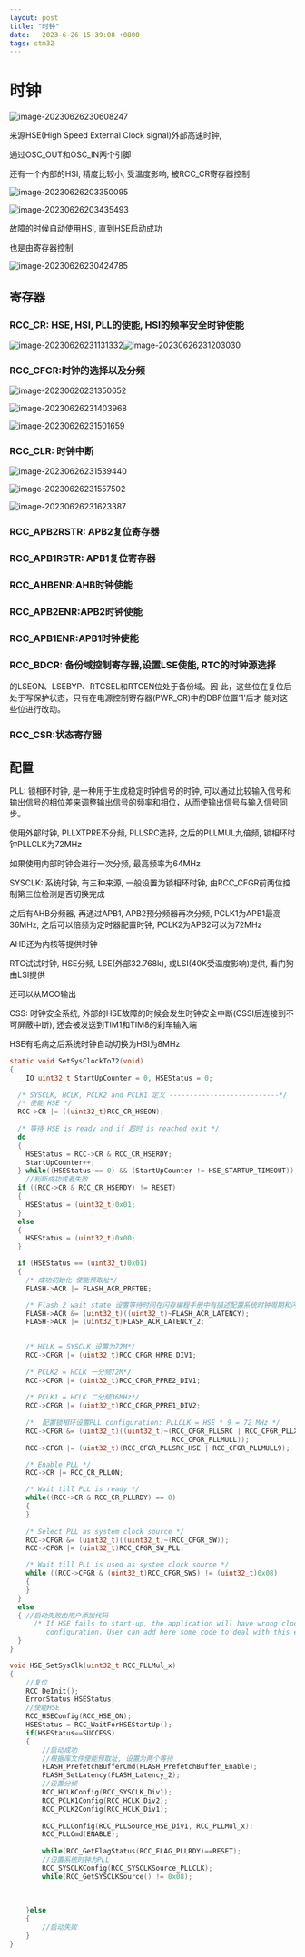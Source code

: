 ```yaml
---
layout: post
title: "时钟" 
date:   2023-6-26 15:39:08 +0800
tags: stm32
---
```


# 时钟

![image-20230626230608247](E:\a学习\笔记\img\image-20230626230608247.png)



来源HSE(High Speed External Clock signal)外部高速时钟, 

通过OSC_OUT和OSC_IN两个引脚

还有一个内部的HSI, 精度比较小, 受温度影响, 被RCC_CR寄存器控制

![image-20230626203350095](E:\a学习\笔记\img\image-20230626203350095.png)

![image-20230626203435493](E:\a学习\笔记\img\image-20230626203435493.png)

故障的时候自动使用HSI, 直到HSE启动成功

也是由寄存器控制

![image-20230626230424785](E:\a学习\笔记\img\image-20230626230424785.png)

## 寄存器

### RCC_CR: HSE, HSI, PLL的使能, HSI的频率安全时钟使能

![image-20230626231131332](E:\a学习\笔记\img\image-20230626231131332.png)![image-20230626231203030](E:\a学习\笔记\img\image-20230626231203030.png)

### RCC_CFGR:时钟的选择以及分频

![image-20230626231350652](E:\a学习\笔记\img\image-20230626231350652.png)

![image-20230626231403968](E:\a学习\笔记\img\image-20230626231403968.png)

![image-20230626231501659](E:\a学习\笔记\img\image-20230626231501659.png)

### RCC_CLR: 时钟中断

![image-20230626231539440](E:\a学习\笔记\img\image-20230626231539440.png)

![image-20230626231557502](E:\a学习\笔记\img\image-20230626231557502.png)

![image-20230626231623387](E:\a学习\笔记\img\image-20230626231623387.png)

### RCC_APB2RSTR: APB2复位寄存器

### RCC_APB1RSTR: APB1复位寄存器

### RCC_AHBENR:AHB时钟使能

### RCC_APB2ENR:APB2时钟使能

### RCC_APB1ENR:APB1时钟使能

### RCC_BDCR: 备份域控制寄存器,设置LSE使能, RTC的时钟源选择

的LSEON、LSEBYP、RTCSEL和RTCEN位处于备份域。因 此，这些位在复位后处于写保护状态，只有在电源控制寄存器(PWR_CR)中的DBP位置’1’后才 能对这些位进行改动。

### RCC_CSR:状态寄存器

## 配置

PLL: 锁相环时钟, 是一种用于生成稳定时钟信号的时钟, 可以通过比较输入信号和输出信号的相位差来调整输出信号的频率和相位，从而使输出信号与输入信号同步。

使用外部时钟, PLLXTPRE不分频, PLLSRC选择, 之后的PLLMUL九倍频, 锁相环时钟PLLCLK为72MHz

如果使用内部时钟会进行一次分频, 最高频率为64MHz

SYSCLK: 系统时钟, 有三种来源, 一般设置为锁相环时钟, 由RCC_CFGR前两位控制第三位检测是否切换完成

之后有AHB分频器, 再通过APB1, APB2预分频器再次分频, PCLK1为APB1最高36MHz, 之后可以倍频为定时器配置时钟, PCLK2为APB2可以为72MHz

AHB还为内核等提供时钟

RTC试试时钟, HSE分频, LSE(外部32.768k), 或LSI(40K受温度影响)提供, 看门狗由LSI提供

还可以从MCO输出

CSS: 时钟安全系统, 外部的HSE故障的时候会发生时钟安全中断(CSSI后连接到不可屏蔽中断), 还会被发送到TIM1和TIM8的刹车输入端

HSE有毛病之后系统时钟自动切换为HSI为8MHz

```c
static void SetSysClockTo72(void)
{
  __IO uint32_t StartUpCounter = 0, HSEStatus = 0;
  
  /* SYSCLK, HCLK, PCLK2 and PCLK1 定义 ---------------------------*/    
  /* 使能 HSE */    
  RCC->CR |= ((uint32_t)RCC_CR_HSEON);
 
  /* 等待 HSE is ready and if 超时 is reached exit */
  do
  {
    HSEStatus = RCC->CR & RCC_CR_HSERDY;
    StartUpCounter++;  
  } while((HSEStatus == 0) && (StartUpCounter != HSE_STARTUP_TIMEOUT));
	//判断成功或者失败
  if ((RCC->CR & RCC_CR_HSERDY) != RESET)
  {
    HSEStatus = (uint32_t)0x01;
  }
  else
  {
    HSEStatus = (uint32_t)0x00;
  }  

  if (HSEStatus == (uint32_t)0x01)
  {
    /* 成功初始化 使能预取址*/
    FLASH->ACR |= FLASH_ACR_PRFTBE;

    /* Flash 2 wait state 设置等待时间在闪存编程手册中有描述配置系统时钟周期和闪存访问周期之间的关系 */
    FLASH->ACR &= (uint32_t)((uint32_t)~FLASH_ACR_LATENCY);
    FLASH->ACR |= (uint32_t)FLASH_ACR_LATENCY_2;    

 
    /* HCLK = SYSCLK 设置为72M*/
    RCC->CFGR |= (uint32_t)RCC_CFGR_HPRE_DIV1;
      
    /* PCLK2 = HCLK 一分频72M*/
    RCC->CFGR |= (uint32_t)RCC_CFGR_PPRE2_DIV1;
    
    /* PCLK1 = HCLK 二分频36MHz*/
    RCC->CFGR |= (uint32_t)RCC_CFGR_PPRE1_DIV2;
   
    /*  配置锁相环设置PLL configuration: PLLCLK = HSE * 9 = 72 MHz */
    RCC->CFGR &= (uint32_t)((uint32_t)~(RCC_CFGR_PLLSRC | RCC_CFGR_PLLXTPRE |
                                        RCC_CFGR_PLLMULL));
    RCC->CFGR |= (uint32_t)(RCC_CFGR_PLLSRC_HSE | RCC_CFGR_PLLMULL9);

    /* Enable PLL */
    RCC->CR |= RCC_CR_PLLON;

    /* Wait till PLL is ready */
    while((RCC->CR & RCC_CR_PLLRDY) == 0)
    {
    }
    
    /* Select PLL as system clock source */
    RCC->CFGR &= (uint32_t)((uint32_t)~(RCC_CFGR_SW));
    RCC->CFGR |= (uint32_t)RCC_CFGR_SW_PLL;    

    /* Wait till PLL is used as system clock source */
    while ((RCC->CFGR & (uint32_t)RCC_CFGR_SWS) != (uint32_t)0x08)
    {
    }
  }
  else
  { //启动失败由用户添加代码
      /* If HSE fails to start-up, the application will have wrong clock 
         configuration. User can add here some code to deal with this error */
  }
}
```



```c
void HSE_SetSysClk(uint32_t RCC_PLLMul_x)
{
	//复位
	RCC_DeInit();
	ErrorStatus HSEStatus;
	//使能HSE
	RCC_HSEConfig(RCC_HSE_ON);
	HSEStatus = RCC_WaitForHSEStartUp();
	if(HSEStatus==SUCCESS)
	{
		//启动成功
		//根据库文件使能预取址, 设置为两个等待
		FLASH_PrefetchBufferCmd(FLASH_PrefetchBuffer_Enable);
		FLASH_SetLatency(FLASH_Latency_2);
		//设置分频
		RCC_HCLKConfig(RCC_SYSCLK_Div1);
		RCC_PCLK1Config(RCC_HCLK_Div2);
		RCC_PCLK2Config(RCC_HCLK_Div1);
		
		RCC_PLLConfig(RCC_PLLSource_HSE_Div1, RCC_PLLMul_x);
		RCC_PLLCmd(ENABLE);
		
		while(RCC_GetFlagStatus(RCC_FLAG_PLLRDY)==RESET);
		//设置系统时钟为PLL
		RCC_SYSCLKConfig(RCC_SYSCLKSource_PLLCLK);
		while(RCC_GetSYSCLKSource() != 0x08);
		
		
		
	}else
	{
		//启动失败
	}
}
```









